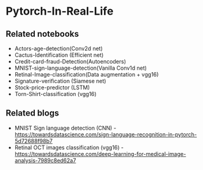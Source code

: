 # Pytorch-In-Real-Life

## Related notebooks
* Actors-age-detection(Conv2d net)
* Cactus-Identification (Efficient net)
* Credit-card-fraud-Detection(Autoencoders)
* MNIST-sign-language-detection(Vanilla Conv1d net)
* Retinal-Image-classification(Data augmentation + vgg16)
* Signature-verification (Siamese net)
* Stock-price-predictor (LSTM)
* Torn-Shirt-classification (vgg16)

## Related blogs
* MNIST Sign language detection (CNN) - https://towardsdatascience.com/sign-language-recognition-in-pytorch-5d72688f98b7
* Retinal OCT images classification (vgg16) - https://towardsdatascience.com/deep-learning-for-medical-image-analysis-7989c8ed62a7
